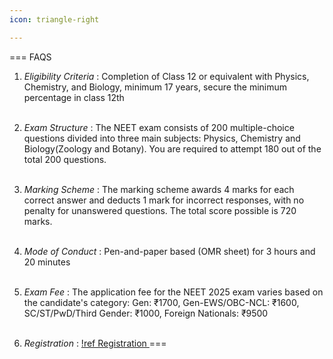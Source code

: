 ```yaml
---
icon: triangle-right

---
```


=== FAQS

1. *Eligibility Criteria* : 
Completion of Class 12 or equivalent with Physics, Chemistry, and Biology, minimum 17 years, secure the minimum percentage in class 12th<br><br>
  
2. *Exam Structure* :
The NEET exam consists of 200 multiple-choice questions divided into three main subjects: Physics, Chemistry and Biology(Zoology and Botany). You are required to attempt 180 out of the total 200 questions.<br><br>

3. *Marking Scheme* :
The marking scheme awards 4 marks for each correct answer and deducts 1 mark for incorrect responses, with no penalty for unanswered questions. The total score possible is 720 marks.<br><br>

4. *Mode of Conduct* :
Pen-and-paper based (OMR sheet) for 3 hours and 20 minutes<br><br>

5. *Exam Fee* : 
The application fee for the NEET 2025 exam varies based on the candidate's category: Gen: ₹1700, Gen-EWS/OBC-NCL: ₹1600, SC/ST/PwD/Third Gender: ₹1000, Foreign Nationals: ₹9500 <br><br>

6. *Registration* : 
[!ref Registration ](/introduction/registration.md)
===
